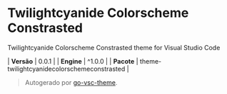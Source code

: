 # Twilightcyanide Colorscheme Constrasted

Twilightcyanide Colorscheme Constrasted theme for Visual Studio Code

| **Versão** | 0.0.1 |
| **Engine** | ^1.0.0 |
| **Pacote** | theme-twilightcyanidecolorschemeconstrasted |

> Autogerado por [go-vsc-theme](https://github.com/natalbu/go-vsc-theme).

